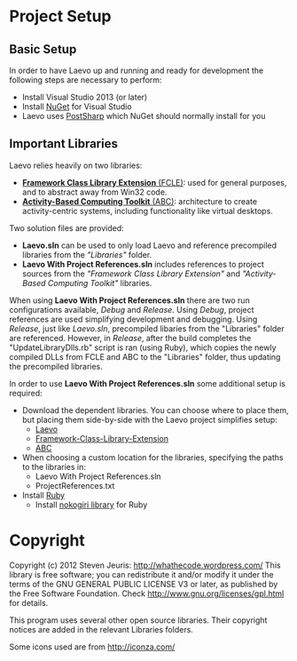 # Project Setup
## Basic Setup
In order to have Laevo up and running and ready for development the following steps are necessary to perform:

- Install Visual Studio 2013 (or later)
- Install [NuGet](http://www.nuget.org/) for Visual Studio
- Laevo uses [PostSharp](http://www.postsharp.net/) which NuGet should normally install for you

## Important Libraries
Laevo relies heavily on two libraries:

- [__Framework Class Library Extension__ (FCLE)](https://github.com/Whathecode/Framework-Class-Library-Extension): used for general purposes, and to abstract away from Win32 code.
- [__Activity-Based Computing Toolkit__ (ABC)](https://github.com/StevenHouben/ABC): architecture to create activity-centric systems, including functionality like virtual desktops.

Two solution files are provided:

- __Laevo.sln__ can be used to only load Laevo and reference precompiled libraries from the _"Libraries"_ folder.
- __Laevo With Project References.sln__ includes references to project sources from the _"Framework Class Library Extension"_ and _"Activity-Based Computing Toolkit"_ libraries.

When using __Laevo With Project References.sln__ there are two run configurations available, _Debug_ and _Release_. Using _Debug_, project references are used simplifying development and debugging. Using _Release_, just like _Laevo.sln_, precompiled libaries from the "Libraries" folder are referenced. However, in _Release_, after the build completes the "UpdateLibraryDlls.rb" script is ran (using Ruby), which copies the newly compiled DLLs from FCLE and ABC to the "Libraries" folder, thus updating the precompiled libraries.

In order to use __Laevo With Project References.sln__ some additional setup is required:

- Download the dependent libraries. You can choose where to place them, but placing them side-by-side with the Laevo project simplifies setup:
    - [Laevo](https://bitbucket.org/Whathecode/laevo)
    - [Framework-Class-Library-Extension](https://github.com/Whathecode/Framework-Class-Library-Extension)
    - [ABC](https://github.com/StevenHouben/ABC)
- When choosing a custom location for the libraries, specifying the paths to the libraries in:
    - Laevo With Project References.sln
    - ProjectReferences.txt
- Install [Ruby](https://www.ruby-lang.org/)
    - Install [nokogiri library](http://nokogiri.org/) for Ruby

# Copyright
Copyright (c) 2012 Steven Jeuris: http://whathecode.wordpress.com/
This library is free software; you can redistribute it and/or modify it
under the terms of the GNU GENERAL PUBLIC LICENSE V3 or later, as
published by the Free Software Foundation. Check 
http://www.gnu.org/licenses/gpl.html for details.

This program uses several other open source libraries. Their copyright notices are added in the relevant Libraries folders.

Some icons used are from http://iconza.com/